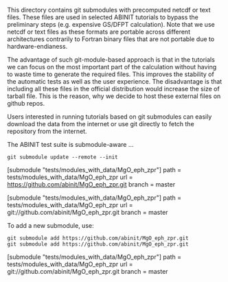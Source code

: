
This directory contains git submodules with precomputed netcdf or text files.
These files are used in selected ABINIT tutorials to bypass the preliminary steps (e.g. expensive GS/DFPT calculation).
Note that we use netcdf or text files as these formats are portable across different architectures 
contrarily to Fortran binary files that are not portable due to hardware-endianess.

The advantage of such git-module-based approach is that in the tutorials we can focus 
on the most important part of the calculation without having to waste time to generate the required files.
This improves the stability of the automatic tests as well as the user experience.
The disadvantage is that including all these files in the official distribution would 
increase the size of tarball file.
This is the reason, why we decide to host these external files on github repos.

Users interested in running tutorials based on git submodules can easily download the data from the internet
or use git directly to fetch the repository from the internet.

The ABINIT test suite is submodule-aware ...

    git submodule update --remote --init

[submodule "tests/modules_with_data/MgO_eph_zpr"]
	path = tests/modules_with_data/MgO_eph_zpr
	url = https://github.com/abinit/MgO_eph_zpr.git
	branch = master

[submodule "tests/modules_with_data/MgO_eph_zpr"]
	path = tests/modules_with_data/MgO_eph_zpr
	url = git://github.com/abinit/MgO_eph_zpr.git
	branch = master

To add a new submodule, use:

    git submodule add https://github.com/abinit/MgO_eph_zpr.git
    git submodule add https://github.com/abinit/MgO_eph_zpr.git

[submodule "tests/modules_with_data/MgO_eph_zpr"]
	path = tests/modules_with_data/MgO_eph_zpr
	url = git://github.com/abinit/MgO_eph_zpr.git
	branch = master
